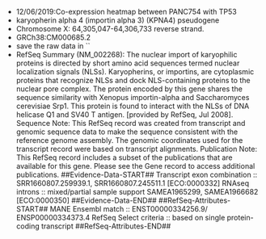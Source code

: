 * 12/06/2019:Co-expression heatmap between PANC754 with TP53
* karyopherin alpha 4 (importin alpha 3) (KPNA4) pseudogene
* Chromosome X: 64,305,047-64,306,733 reverse strand.
* GRCh38:CM000685.2
* save the raw data in ``
* RefSeq Summary (NM_002268): The nuclear import of karyophilic proteins is directed by short amino acid sequences termed nuclear localization signals (NLSs). Karyopherins, or importins, are cytoplasmic proteins that recognize NLSs and dock NLS-containing proteins to the nuclear pore complex. The protein encoded by this gene shares the sequence similarity with Xenopus importin-alpha and Saccharomyces cerevisiae Srp1. This protein is found to interact with the NLSs of DNA helicase Q1 and SV40 T antigen. [provided by RefSeq, Jul 2008]. Sequence Note: This RefSeq record was created from transcript and genomic sequence data to make the sequence consistent with the reference genome assembly. The genomic coordinates used for the transcript record were based on transcript alignments. Publication Note: This RefSeq record includes a subset of the publications that are available for this gene. Please see the Gene record to access additional publications. ##Evidence-Data-START## Transcript exon combination :: SRR1660807.259939.1, SRR1660807.245511.1 [ECO:0000332] RNAseq introns :: mixed/partial sample support SAMEA1965299, SAMEA1966682 [ECO:0000350] ##Evidence-Data-END## ##RefSeq-Attributes-START## MANE Ensembl match :: ENST00000334256.9/ ENSP00000334373.4 RefSeq Select criteria :: based on single protein-coding transcript ##RefSeq-Attributes-END##

